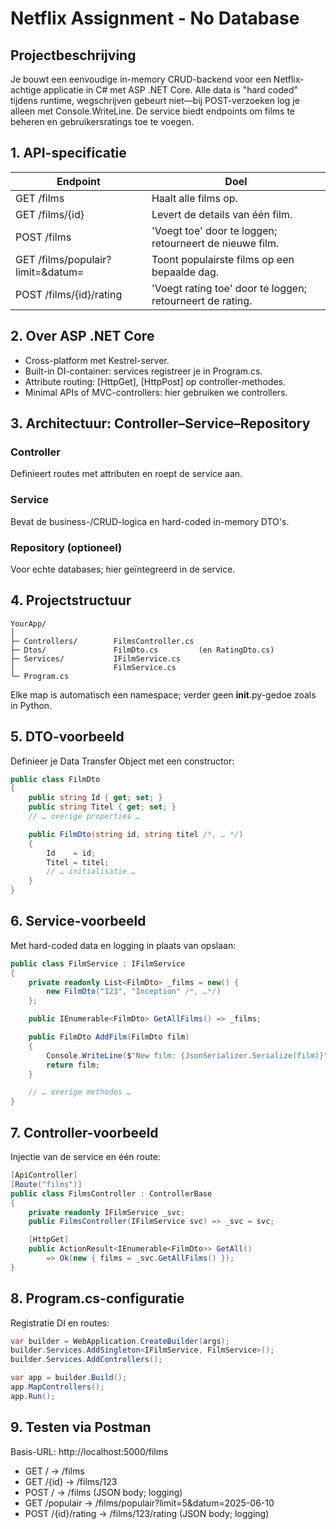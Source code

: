 # Netflix Assignment - No Database

## Projectbeschrijving
Je bouwt een eenvoudige in-memory CRUD-backend voor een Netflix-achtige applicatie in C# met ASP .NET Core. Alle data is "hard coded" tijdens runtime, wegschrijven gebeurt niet—bij POST-verzoeken log je alleen met Console.WriteLine. De service biedt endpoints om films te beheren en gebruikersratings toe te voegen.

## 1. API-specificatie

| Endpoint | Doel |
|----------|------|
| GET /films | Haalt alle films op. |
| GET /films/{id} | Levert de details van één film. |
| POST /films | 'Voegt toe' door te loggen; retourneert de nieuwe film. |
| GET /films/populair?limit=&datum= | Toont populairste films op een bepaalde dag. |
| POST /films/{id}/rating | 'Voegt rating toe' door te loggen; retourneert de rating. |

## 2. Over ASP .NET Core

- Cross-platform met Kestrel-server.
- Built-in DI-container: services registreer je in Program.cs.
- Attribute routing: [HttpGet], [HttpPost] op controller-methodes.
- Minimal APIs of MVC-controllers: hier gebruiken we controllers.

## 3. Architectuur: Controller–Service–Repository

### Controller
Definieert routes met attributen en roept de service aan.

### Service
Bevat de business-/CRUD-logica en hard-coded in-memory DTO's.

### Repository (optioneel)
Voor echte databases; hier geïntegreerd in de service.

## 4. Projectstructuur

```
YourApp/
│
├─ Controllers/        FilmsController.cs
├─ Dtos/               FilmDto.cs         (en RatingDto.cs)
├─ Services/           IFilmService.cs  
│                      FilmService.cs
└─ Program.cs
```

Elke map is automatisch een namespace; verder geen __init__.py-gedoe zoals in Python.

## 5. DTO-voorbeeld

Definieer je Data Transfer Object met een constructor:

```csharp
public class FilmDto
{
    public string Id { get; set; }
    public string Titel { get; set; }
    // … overige properties …

    public FilmDto(string id, string titel /*, … */)
    {
        Id    = id;
        Titel = titel;
        // … initialisatie …
    }
}
```

## 6. Service-voorbeeld

Met hard-coded data en logging in plaats van opslaan:

```csharp
public class FilmService : IFilmService
{
    private readonly List<FilmDto> _films = new() {
        new FilmDto("123", "Inception" /*, …*/)
    };

    public IEnumerable<FilmDto> GetAllFilms() => _films;

    public FilmDto AddFilm(FilmDto film)
    {
        Console.WriteLine($"New film: {JsonSerializer.Serialize(film)}");
        return film;
    }

    // … overige methodes …
}
```

## 7. Controller-voorbeeld

Injectie van de service en één route:

```csharp
[ApiController]
[Route("films")]
public class FilmsController : ControllerBase
{
    private readonly IFilmService _svc;
    public FilmsController(IFilmService svc) => _svc = svc;

    [HttpGet]
    public ActionResult<IEnumerable<FilmDto>> GetAll()
        => Ok(new { films = _svc.GetAllFilms() });
}
```

## 8. Program.cs-configuratie

Registratie DI en routes:

```csharp
var builder = WebApplication.CreateBuilder(args);
builder.Services.AddSingleton<IFilmService, FilmService>();
builder.Services.AddControllers();

var app = builder.Build();
app.MapControllers();
app.Run();
```

## 9. Testen via Postman

Basis-URL: http://localhost:5000/films

- GET / → /films
- GET /{id} → /films/123
- POST / → /films (JSON body; logging)
- GET /populair → /films/populair?limit=5&datum=2025-06-10
- POST /{id}/rating → /films/123/rating (JSON body; logging) 